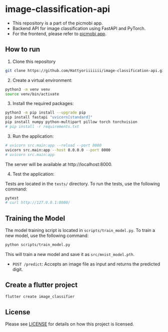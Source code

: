# image-classification-api

- This repository is a part of the picmobi app.
- Backend API for image classification using FastAPI and PyTorch.
- For the frontend, please refer to [picmobi app](https://github.com/Hattyoriiiiiii/picmobi).

## How to run

1. Clone this repository

```bash
git clone https://github.com/Hattyoriiiiiii/image-classification-api.git
```

2. Create a virtual environment:

```bash
python3 -m venv venv
source venv/bin/activate
```

3. Install the required packages:

```bash
python3 -m pip install --upgrade pip
pip install fastapi "uvicorn[standard]"
pip install numpy python-multipart pillow torch torchvision
# pip install -r requirements.txt
```

3. Run the application:

```bash
# uvicorn src.main:app --reload --port 8080
uvicorn src.main:app --host 0.0.0.0 --port 8000
# uvicorn src.main:app
```

The server will be available at http://localhost:8000.

4. Test the application:

Tests are located in the `tests/` directory. To run the tests, use the following command:

```bash
pytest
# curl http://127.0.0.1:8080/
```


## Training the Model

The model training script is located in `scripts/train_model.py`. To train a new model, use the following command:

```bash
python scripts/train_model.py
```

This will train a new model and save it as `src/mnist_model.pth`.

- `POST /predict`: Accepts an image file as input and returns the predicted digit.



## Create a flutter project

```bash
flutter create image_classifier

```

## License

Please see [LICENSE](./LICENSE) for details on how this project is licensed.